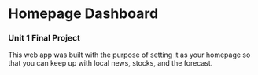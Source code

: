 # Homepage Dashboard
### Unit 1 Final Project


This web app was built with the purpose of setting it as your homepage so that you can keep up with local news, stocks, and the forecast.
